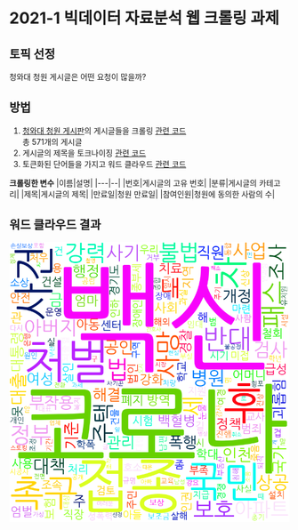 # 2021-1 빅데이터 자료분석 웹 크롤링 과제

## 토픽 선정
청와대 청원 게시글은 어떤 요청이 많을까?

## 방법
1. [청와대 청원 게시판](https://www1.president.go.kr/petitions/?c=0&only=1)의 게시글들을 크롤링 [관련 코드](./src/scrapping.ipynb)   
    총 571개의 게시글
2. 게시글의 제목을 토크나이징 [관련 코드](./src/tokenize.ipynb)
3. 토큰화된 단어들을 가지고 워드 클라우드 [관련 코드](./src/word_cloud.ipynb)

**크롤링한 변수**
|이름|설명|
|---|--|
|번호|게시글의 고유 번호|
|분류|게시글의 카테고리|
|제목|게시글의 제목|
|만료일|청원 만료일|
|참여인원|청원에 동의한 사람의 수|


## 워드 클라우드 결과
![청와대 워드 클라우드](./data/bluehouse_wordcloud.png)


